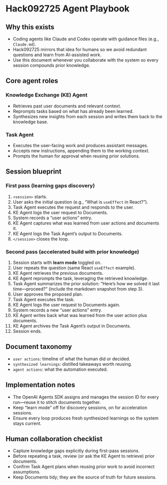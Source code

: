 # Hack092725 Agent Playbook

## Why this exists
- Coding agents like Claude and Codex operate with guidance files (e.g., `Claude.md`).
- Hack092725 mirrors that idea for humans so we avoid redundant questions and learn from AI-assisted work.
- Use this document whenever you collaborate with the system so every session compounds prior knowledge.

## Core agent roles
### Knowledge Exchange (KE) Agent
- Retrieves past user documents and relevant context.
- Reprompts tasks based on what has already been learned.
- Synthesizes new insights from each session and writes them back to the knowledge base.

### Task Agent
- Executes the user-facing work and produces assistant messages.
- Accepts new instructions, appending them to the working context.
- Prompts the human for approval when reusing prior solutions.

## Session blueprint
### First pass (learning gaps discovery)
1. `<session>` starts.
2. User asks the initial question (e.g., “What is `useEffect` in React?”).
3. Task Agent executes the request and responds to the user.
4. KE Agent logs the user request to Documents.
5. System records a “user actions” entry.
6. KE Agent captures what was learned from user actions and documents it.
7. KE Agent logs the Task Agent’s output to Documents.
8. `</session>` closes the loop.

### Second pass (accelerated build with prior knowledge)
1. Session starts with **learn mode** toggled on.
2. User repeats the question (same React `useEffect` example).
3. KE Agent retrieves the previous documents.
4. KE Agent reprompts the task, leveraging the retrieved knowledge.
5. Task Agent summarizes the prior solution: “Here’s how we solved it last time—proceed?” (include the markdown snapshot from step 3).
6. User approves the proposed plan.
7. Task Agent executes the task.
8. KE Agent logs the user request to Documents again.
9. System records a new “user actions” entry.
10. KE Agent writes back what was learned from the user action plus documents.
11. KE Agent archives the Task Agent’s output in Documents.
12. Session ends.

## Document taxonomy
- `user actions`: timeline of what the human did or decided.
- `synthesized learnings`: distilled takeaways worth reusing.
- `agent actions`: what the automation executed.

## Implementation notes
- The OpenAI Agents SDK assigns and manages the session ID for every run—reuse it to stitch documents together.
- Keep “learn mode” off for discovery sessions, on for acceleration sessions.
- Ensure every loop produces fresh synthesized learnings so the system stays current.

## Human collaboration checklist
- Capture knowledge gaps explicitly during first-pass sessions.
- Before repeating a task, review (or ask the KE Agent to retrieve) prior documents.
- Confirm Task Agent plans when reusing prior work to avoid incorrect assumptions.
- Keep Documents tidy; they are the source of truth for future sessions.
